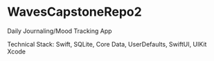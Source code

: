 # WavesCapstoneRepo2

Daily Journaling/Mood Tracking App

Technical Stack: Swift, SQLite, Core Data, UserDefaults, SwiftUI, UIKit
Xcode
